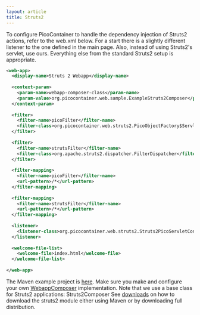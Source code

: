 ```yaml
---
layout: article
title: Struts2
---
```


To configure PicoContainer to handle the dependency injection of Struts2 actions, refer to the web.xml below. For a start there is a slightly different listener to the one defined in the main page. Also, instead of using Struts2's servlet, use ours. Everything else from the standard Struts2 setup is appropriate.

```xml
<web-app>  
  <display-name>Struts 2 Webapp</display-name>  
  
  <context-param>  
    <param-name>webapp-composer-class</param-name>  
    <param-value>org.picocontainer.web.sample.ExampleStruts2Composer</param-value>  
  </context-param>  
  
  <filter>  
    <filter-name>picoFilter</filter-name>  
    <filter-class>org.picocontainer.web.struts2.PicoObjectFactory$ServletFilter</filter-class>  
  </filter>  
  
  <filter>  
    <filter-name>strutsFilter</filter-name>  
    <filter-class>org.apache.struts2.dispatcher.FilterDispatcher</filter-class>  
  </filter>  
  
  <filter-mapping>  
    <filter-name>picoFilter</filter-name>  
    <url-pattern>/*</url-pattern>  
  </filter-mapping>  
  
  <filter-mapping>  
    <filter-name>strutsFilter</filter-name>  
    <url-pattern>/*</url-pattern>  
  </filter-mapping>  
  
  <listener>  
    <listener-class>org.picocontainer.web.struts2.Struts2PicoServletContainerListener</listener-class>  
  </listener>  
  
  <welcome-file-list>  
    <welcome-file>index.html</welcome-file>  
  </welcome-file-list>  
  
</web-app> 
```

The Maven example project is [here](http://svn.codehaus.org/picocontainer/java/2.x/trunk/web/examples/struts2-webapp/). Make sure you make and configure your own [WebappComposer](composition.html) implementation. Note that we use a base class for Struts2 applications: Struts2Composer
See [downloads](downloads.html) on how to download the struts2 module either using Maven or by downloading full distribution.
